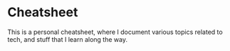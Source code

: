 # Cheatsheet

This is a personal cheatsheet, where I document various topics related to tech, and stuff that I learn along the way.
 